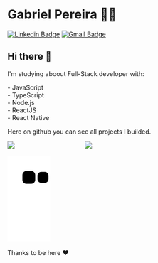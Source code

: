 # Gabriel Pereira 👨‍💻

[![Linkedin Badge](https://img.shields.io/badge/-LinkedIn-blue?style=flat-square&logo=Linkedin&logoColor=white&link=https://www.linkedin.com/in/gabriel-pereira-oliveira-78b1801ab/)](https://www.linkedin.com/in/gabriel-pereira-oliveira-78b1801ab/)
[![Gmail Badge](https://img.shields.io/badge/-Gmail-c14438?style=flat-square&logo=Gmail&logoColor=white&link=mailto:gabriel9938@gmail.com)](mailto:gabriel9938@gmail.com)

## Hi there 👋

<p align="left">
  <p>I'm studying aboout Full-Stack developer with:</p>    
  <div>- JavaScript</div>
  <div>- TypeScript</div>
  <div>- Node.js</div>
  <div>- ReactJS</div>
  <div>- React Native</div>
</p>

Here on github you can see all projects I builded.

<a href="#">
  <img src="https://github-readme-stats.vercel.app/api?username=gabrielpdev&show_icons=true&count_private=true&theme=dark" width="480px">
  <img src="https://github-readme-stats.vercel.app/api/top-langs/?username=gabrielpdev&layout=compact&langs_count=5&count_private=true&theme=dark" width="330px" align="right"/>
</a>


<div>
  
  ![Snake animation](https://github.com/gabrielpdev/gabrielpdev/blob/output/github-contribution-grid-snake.svg)
  
</div>

Thanks to be here ❤

